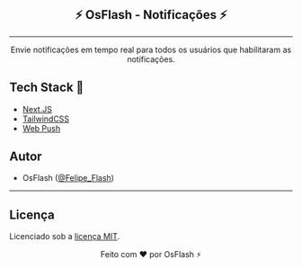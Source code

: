 <h2 align="center">⚡ OsFlash - Notificações ⚡</h2>

---

<p align="center">
  Envie notificações em tempo real para todos os usuários que habilitaram as notificações.
</p>

## Tech Stack 💜

- [Next.JS](https://nextjs.org/)
- [TailwindCSS](https://tailwindcss.com/)
- [Web Push](https://github.com/web-push-libs/web-push)

## Autor

- OsFlash ([@Felipe_Flash](https://twitter.com/Felipe_Flash))

---

## Licença

Licenciado sob a [licença MIT](./LICENSE.md).

<p align="center">Feito com ❤️ por OsFlash ⚡</p>
